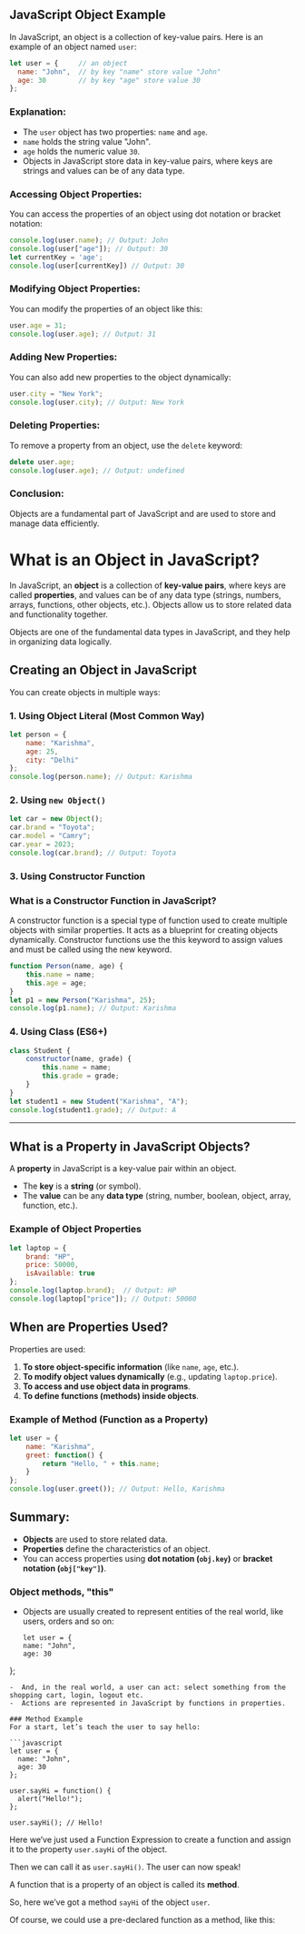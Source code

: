 ## JavaScript Object Example
In JavaScript, an object is a collection of key-value pairs. Here is an example of an object named `user`:

```javascript
let user = {     // an object
  name: "John",  // by key "name" store value "John"
  age: 30        // by key "age" store value 30
};
```

### Explanation:
- The `user` object has two properties: `name` and `age`.
- `name` holds the string value "John".
- `age` holds the numeric value `30`.
- Objects in JavaScript store data in key-value pairs, where keys are strings and values can be of any data type.

### Accessing Object Properties:
You can access the properties of an object using dot notation or bracket notation:

```javascript
console.log(user.name); // Output: John
console.log(user["age"]); // Output: 30
let currentKey = 'age';
console.log(user[currentKey]) // Output: 30
```

### Modifying Object Properties:
You can modify the properties of an object like this:

```javascript
user.age = 31;
console.log(user.age); // Output: 31
```

### Adding New Properties:
You can also add new properties to the object dynamically:

```javascript
user.city = "New York";
console.log(user.city); // Output: New York
```



### Deleting Properties:
To remove a property from an object, use the `delete` keyword:

```javascript
delete user.age;
console.log(user.age); // Output: undefined
```

### Conclusion:
Objects are a fundamental part of JavaScript and are used to store and manage data efficiently.

# **What is an Object in JavaScript?**
In JavaScript, an **object** is a collection of **key-value pairs**, where keys are called **properties**, and values can be of any data type (strings, numbers, arrays, functions, other objects, etc.). Objects allow us to store related data and functionality together.

Objects are one of the fundamental data types in JavaScript, and they help in organizing data logically.

## **Creating an Object in JavaScript**
You can create objects in multiple ways:

### **1. Using Object Literal (Most Common Way)**
```javascript
let person = {
    name: "Karishma",
    age: 25,
    city: "Delhi"
};
console.log(person.name); // Output: Karishma
```

### **2. Using `new Object()`**
```javascript
let car = new Object();
car.brand = "Toyota";
car.model = "Camry";
car.year = 2023;
console.log(car.brand); // Output: Toyota
```

### **3. Using Constructor Function**
### What is a Constructor Function in JavaScript?

A constructor function is a special type of function used to create multiple objects with similar properties. It acts as a blueprint for creating objects dynamically. Constructor functions use the this keyword to assign values and must be called using the new keyword.
```javascript
function Person(name, age) {
    this.name = name;
    this.age = age;
}
let p1 = new Person("Karishma", 25);
console.log(p1.name); // Output: Karishma
```

### **4. Using Class (ES6+)**
```javascript
class Student {
    constructor(name, grade) {
        this.name = name;
        this.grade = grade;
    }
}
let student1 = new Student("Karishma", "A");
console.log(student1.grade); // Output: A
```

---

## **What is a Property in JavaScript Objects?**
A **property** in JavaScript is a key-value pair within an object.  
- The **key** is a **string** (or symbol).  
- The **value** can be any **data type** (string, number, boolean, object, array, function, etc.).

### **Example of Object Properties**
```javascript
let laptop = {
    brand: "HP",
    price: 50000,
    isAvailable: true
};
console.log(laptop.brand);  // Output: HP
console.log(laptop["price"]); // Output: 50000
```

## **When are Properties Used?**
Properties are used:
1. **To store object-specific information** (like `name`, `age`, etc.).
2. **To modify object values dynamically** (e.g., updating `laptop.price`).
3. **To access and use object data in programs**.
4. **To define functions (methods) inside objects**.

### **Example of Method (Function as a Property)**
```javascript
let user = {
    name: "Karishma",
    greet: function() {
        return "Hello, " + this.name;
    }
};
console.log(user.greet()); // Output: Hello, Karishma
```

## **Summary:**
- **Objects** are used to store related data.
- **Properties** define the characteristics of an object.
- You can access properties using **dot notation (`obj.key`)** or **bracket notation (`obj["key"]`)**.






### Object methods, "this"
- Objects are usually created to represent entities of the real world, like users, orders and so on:
  ```
  let user = {
  name: "John",
  age: 30
};
```
-  And, in the real world, a user can act: select something from the shopping cart, login, logout etc.
-  Actions are represented in JavaScript by functions in properties.

### Method Example
For a start, let’s teach the user to say hello:

```javascript
let user = {
  name: "John",
  age: 30
};

user.sayHi = function() {
  alert("Hello!");
};

user.sayHi(); // Hello!
```

Here we’ve just used a Function Expression to create a function and assign it to the property `user.sayHi` of the object.

Then we can call it as `user.sayHi()`. The user can now speak!

A function that is a property of an object is called its **method**.

So, here we’ve got a method `sayHi` of the object `user`.

Of course, we could use a pre-declared function as a method, like this:



